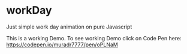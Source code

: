# workDay
Just simple work day animation on pure Javascript

This is a working Demo. 
To see working Demo click on Code Pen here: https://codepen.io/muradr7777/pen/oPLNaM
